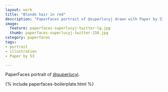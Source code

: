 ```yaml
---
layout: work
title: "Blonde hair in red"
description: "PaperFaces portrait of @superlucyj drawn with Paper by 53 on an iPad."
image: 
  feature: paperfaces-superlucyj-twitter-lg.jpg
  thumb: paperfaces-superlucyj-twitter-150.jpg
category: paperfaces
tags: 
- portrait
- illustration
- Paper by 53

---
```


PaperFaces portrait of [@superlucyj](http://twitter.com/superlucyj).

{% include paperfaces-boilerplate.html %}